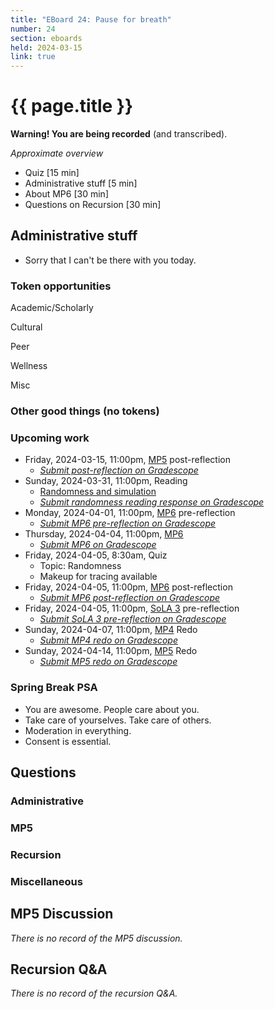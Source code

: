 ```yaml
---
title: "EBoard 24: Pause for breath"
number: 24
section: eboards
held: 2024-03-15
link: true
---
```

# {{ page.title }}

**Warning! You are being recorded** (and transcribed).

_Approximate overview_

* Quiz [15 min]
* Administrative stuff [5 min]
* About MP6 [30 min]
* Questions on Recursion [30 min]

Administrative stuff
--------------------

* Sorry that I can't be there with you today. 

### Token opportunities

Academic/Scholarly

Cultural

Peer

Wellness

Misc

### Other good things (no tokens)

### Upcoming work

* Friday, 2024-03-15, 11:00pm, [MP5](../mps/mp05) post-reflection
    * [_Submit post-reflection on Gradescope_](https://www.gradescope.com/courses/690100/assignments/4200918)
* Sunday, 2024-03-31, 11:00pm, Reading
    * [Randomness and simulation](../readings/randomness)
    * [_Submit randomness reading response on Gradescope_](https://www.gradescope.com/courses/690100/assignments/4218849/)
* Monday, 2024-04-01, 11:00pm, [MP6](../mps/mp06) pre-reflection
    * [_Submit MP6 pre-reflection on Gradescope_](https://www.gradescope.com/courses/690100/assignments/4217838/)
* Thursday, 2024-04-04, 11:00pm, [MP6](../mps/mp06)
    * [_Submit MP6 on Gradescope_](https://www.gradescope.com/courses/690100/assignments/4217671/)
* Friday, 2024-04-05, 8:30am, Quiz
    * Topic: Randomness
    * Makeup for tracing available
* Friday, 2024-04-05, 11:00pm, [MP6](../mps/mp06) post-reflection
    * [_Submit MP6 post-reflection on Gradescope_](https://www.gradescope.com/courses/690100/assignments/4217839)
* Friday, 2024-04-05, 11:00pm, [SoLA 3](../las) pre-reflection
    * [_Submit SoLA 3 pre-reflection on Gradescope_](https://www.gradescope.com/courses/690100/assignments/4248181)
* Sunday, 2024-04-07, 11:00pm, [MP4](../mps/mp04) Redo
    * [_Submit MP4 redo on Gradescope_](https://www.gradescope.com/courses/690100/assignments/4217681)
* Sunday, 2024-04-14, 11:00pm, [MP5](../mps/mp05) Redo
    * [_Submit MP5 redo on Gradescope_](https://www.gradescope.com/courses/690100/assignments/4248212)

### Spring Break PSA

* You are awesome. People care about you.
* Take care of yourselves. Take care of others.
* Moderation in everything.
* Consent is essential.

Questions
---------

### Administrative

### MP5

### Recursion

### Miscellaneous

MP5 Discussion
--------------

_There is no record of the MP5 discussion._

Recursion Q&A
-------------

_There is no record of the recursion Q&A._
